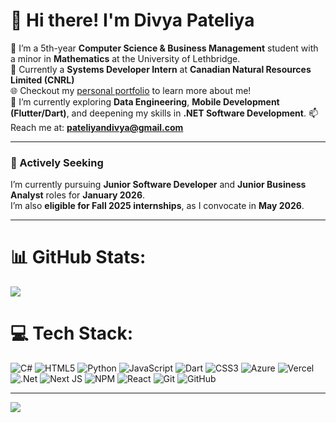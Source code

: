 # 👋 Hi there! I'm Divya Pateliya

🔭 I’m a 5th-year **Computer Science & Business Management** student with a minor in **Mathematics** at the University of Lethbridge.  
💼 Currently a **Systems Developer Intern** at **Canadian Natural Resources Limited (CNRL)**  
🌐 Checkout my [personal portfolio](https://divyacodes.com/) to learn more about me!  
🌱 I’m currently exploring **Data Engineering**, **Mobile Development (Flutter/Dart)**, and deepening my skills in **.NET Software Development**.
📫 Reach me at: **pateliyandivya@gmail.com**

---

### 🎯 Actively Seeking

I’m currently pursuing **Junior Software Developer** and **Junior Business Analyst** roles for **January 2026**.  
I’m also **eligible for Fall 2025 internships**, as I convocate in **May 2026**.

---


# 📊 GitHub Stats:
![](https://nirzak-streak-stats.vercel.app/?user=DibsTHEgreat&theme=dark&hide_border=false)<br/>

# 💻 Tech Stack:
![C#](https://img.shields.io/badge/c%23-%23239120.svg?style=for-the-badge&logo=csharp&logoColor=white) ![HTML5](https://img.shields.io/badge/html5-%23E34F26.svg?style=for-the-badge&logo=html5&logoColor=white) ![Python](https://img.shields.io/badge/python-3670A0?style=for-the-badge&logo=python&logoColor=ffdd54) ![JavaScript](https://img.shields.io/badge/javascript-%23323330.svg?style=for-the-badge&logo=javascript&logoColor=%23F7DF1E) ![Dart](https://img.shields.io/badge/dart-%230175C2.svg?style=for-the-badge&logo=dart&logoColor=white) ![CSS3](https://img.shields.io/badge/css3-%231572B6.svg?style=for-the-badge&logo=css3&logoColor=white) ![Azure](https://img.shields.io/badge/azure-%230072C6.svg?style=for-the-badge&logo=microsoftazure&logoColor=white) ![Vercel](https://img.shields.io/badge/vercel-%23000000.svg?style=for-the-badge&logo=vercel&logoColor=white) ![.Net](https://img.shields.io/badge/.NET-5C2D91?style=for-the-badge&logo=.net&logoColor=white) ![Next JS](https://img.shields.io/badge/Next-black?style=for-the-badge&logo=next.js&logoColor=white) ![NPM](https://img.shields.io/badge/NPM-%23CB3837.svg?style=for-the-badge&logo=npm&logoColor=white) ![React](https://img.shields.io/badge/react-%2320232a.svg?style=for-the-badge&logo=react&logoColor=%2361DAFB) ![Git](https://img.shields.io/badge/git-%23F05033.svg?style=for-the-badge&logo=git&logoColor=white) ![GitHub](https://img.shields.io/badge/github-%23121011.svg?style=for-the-badge&logo=github&logoColor=white)

---
[![](https://visitcount.itsvg.in/api?id=DibsTHEgreat&icon=0&color=0)](https://visitcount.itsvg.in)


<!-- Proudly created with GPRM ( https://gprm.itsvg.in ) -->
